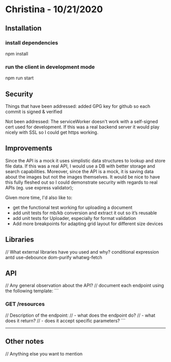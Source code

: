 # Christina - 10/21/2020

## Installation

### install dependencies

npm install

### run the client in development mode

npm run start

## Security

Things that have been addressed:
added GPG key for github so each commit is signed & verified

Not been addressed:
The serviceWorker doesn't work with a self-signed cert used for development.
If this was a real backend server it would play nicely with SSL so I could get https working.

## Improvements

Since the API is a mock it uses simplistic data structures to lookup and store file data. If this was a real API, I would use a DB with better storage and search capabilities. Moreover, since the API is a mock, it is saving data about the images but not the images themselves. It would be nice to have this fully fleshed out so I could demonstrate security with regards to real APIs (eg. use express validator);

Given more time, I'd also like to:

- get the functional test working for uploading a document
- add unit tests for mb/kb conversion and extract it out so it’s reusable
- add unit tests for Uploader, especially for format validation
- Add more breakpoints for adapting grid layout for different size devices

## Libraries

// What external libraries have you used and why?
conditional expression
antd
use-debounce
dom-purify
whatwg-fetch

## API

// Any general observation about the API?
// document each endpoint using the following template: ```

### GET /resources

// Description of the endpoint:
// - what does the endpoint do?
// - what does it return?
// - does it accept specific parameters? ```

---

## Other notes

// Anything else you want to mention
